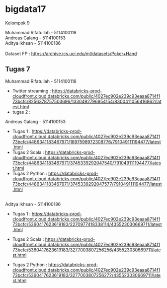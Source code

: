 # bigdata17

Kelompok 9

Muhammad Rifatullah -  5114100118 <br>
Andreas Galang -      5114100153 <br>
Aditya Ikhsan -       5114100186 <br>
<br>
Dataset FP : https://archive.ics.uci.edu/ml/datasets/Poker+Hand 

<h2>Tugas 7</h2>

Muhammad Rifatullah -  5114100118 <br>
  * Twitter streaming : https://databricks-prod-cloudfront.cloud.databricks.com/public/4027ec902e239c93eaaa8714f173bcfc/8256378757503696/1330492796954154/8300411056416862/latest.html<br>
  * tugas 2 : <br>


Andreas Galang -      5114100153 <br>
  - Tugas 1 : https://databricks-prod-cloudfront.cloud.databricks.com/public/4027ec902e239c93eaaa8714f173bcfc/4486341183467971/1897598972308776/791049111194477/latest.html <br>
  - Tugas 2 Scala : 
https://databricks-prod-cloudfront.cloud.databricks.com/public/4027ec902e239c93eaaa8714f173bcfc/4486341183467971/3745339292047540/791049111194477/latest.html<br>
  - Tugas 2 Python : 
https://databricks-prod-cloudfront.cloud.databricks.com/public/4027ec902e239c93eaaa8714f173bcfc/4486341183467971/3745339292047577/791049111194477/latest.html<br><br>

Aditya Ikhsan -       5114100186 <br>
  - Tugas 1 : https://databricks-prod-cloudfront.cloud.databricks.com/public/4027ec902e239c93eaaa8714f173bcfc/5360417623619183/2270977418338114/435523030669711/latest.html <br>
  
  - Tugas 2 Scala : https://databricks-prod-cloudfront.cloud.databricks.com/public/4027ec902e239c93eaaa8714f173bcfc/5360417623619183/3277003807256256/435523030669711/latest.html <br>

  - Tugas 2 Python : https://databricks-prod-cloudfront.cloud.databricks.com/public/4027ec902e239c93eaaa8714f173bcfc/5360417623619183/3277003807256272/435523030669711/latest.html 


